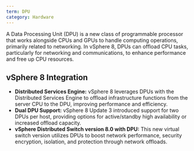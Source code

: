 ```yaml
---
term: DPU
category: Hardware
---
```


A Data Processing Unit (DPU) is a new class of programmable processor that works alongside CPUs and GPUs to handle computing operations, primarily related to networking. In vSphere 8, DPUs can offload CPU tasks, particularly for networking and communications, to enhance performance and free up CPU resources.

## vSphere 8 Integration

*   **Distributed Services Engine:** vSphere 8 leverages DPUs with the Distributed Services Engine to offload infrastructure functions from the server CPU to the DPU, improving performance and efficiency.
*   **Dual DPU Support:** vSphere 8 Update 3 introduced support for two DPUs per host, providing options for active/standby high availability or increased offload capacity.
*   **vSphere Distributed Switch version 8.0 with DPU:** This new virtual switch version utilizes DPUs to boost network performance, security encryption, isolation, and protection through network offloads.
